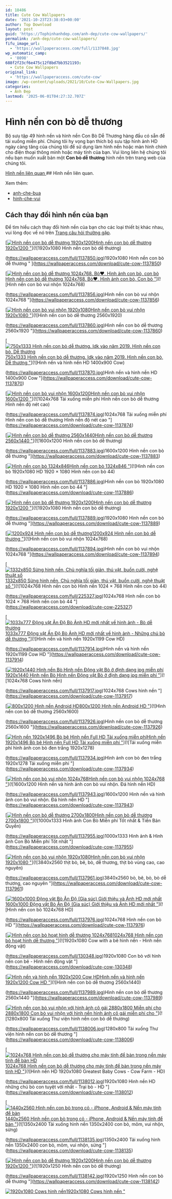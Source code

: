 ```yaml
---
id: 18486
title: Cute Cow Wallpapers
date: '2021-10-23T23:38:03+00:00'
author: Top Download
layout: post
guid: 'https://Tophinhanhdep.com/anh-dep/cute-cow-wallpapers/'
permalink: /anh-dep/cute-cow-wallpapers/
fifu_image_url:
  - 'https://wallpaperaccess.com/full/1137848.jpg'
wp_automatic_camp:
  - '8098'
688f2f23cf6e475c12f8bd7bb3521193:
  - Cute Cow Wallpapers
original_link:
  - 'https://wallpaperaccess.com/cute-cow'
image: /wp-content/uploads/2021/10/Cute-Cow-Wallpapers.jpg
categories:
  - Ảnh Đẹp
lastmod: '2025-06-01T04:27:32.707Z'
---
```

# Hình nền con bò dễ thương

Bộ sưu tập 49 hình nền và hình nền Con Bò Dễ Thương hàng đầu có sẵn để tải xuống miễn phí. Chúng tôi hy vọng bạn thích bộ sưu tập hình ảnh HD ngày càng tăng của chúng tôi để sử dụng làm hình nền hoặc màn hình chính cho điện thoại thông minh hoặc máy tính của bạn. Vui lòng liên hệ chúng tôi nếu bạn muốn xuất bản một **Con bò dễ thương** hình nền trên trang web của chúng tôi.

[Hình nền liên quan ](#related) ## Hình nền liên quan.

   
 Xem thêm:

   
- [anh-che-bua](https://tophinhanhdep.com/anh-che/anh-che-bua/)
- [hinh-che-vui](https://tophinhanhdep.com/anh-che/hinh-che-vui/)

## Cách thay đổi hình nền của bạn

Để tìm hiểu cách thay đổi hình nền của bạn cho các loại thiết bị khác nhau, vui lòng đọc về nó trên [Trang câu hỏi thường gặp](https://tophinhanhdep.com/faq/).

  
[[![Hình nền con bò dễ thương 1920x1200](https://wallpaperaccess.com/full/1137848.jpg)Hình nền con bò dễ thương 1920x1200 "](https://wallpaperaccess.com/download/cute-cow-1137848)](![1920x1080 Hình nền con bò dễ thương)

(https://wallpaperaccess.com/full/1137850.jpg)1920x1080 Hình nền con bò dễ thương " ](https://wallpaperaccess.com/download/cute-cow-1137850)

[[![Hình nền con bò dễ thương 1024x768.  Bò❤️.  Hình ảnh con bò, con bò](https://wallpaperaccess.com/full/1137855.jpg)Hình nền con bò dễ thương 1024x768. Bò❤️. Hình ảnh con bò, Con bò "](https://wallpaperaccess.com/download/cute-cow-1137855)](![Hình nền con bò vui nhộn 1024x768)

(https://wallpaperaccess.com/full/1137856.jpg)Hình nền con bò vui nhộn 1024x768 "](https://wallpaperaccess.com/download/cute-cow-1137856)

[[![Hình nền con bò vui nhộn 1920x1080](https://wallpaperaccess.com/full/1137857.jpg)Hình nền con bò vui nhộn 1920x1080 "](https://wallpaperaccess.com/download/cute-cow-1137857)](![Hình nền con bò dễ thương 2560x1920)

(https://wallpaperaccess.com/full/1137860.jpg)Hình nền con bò dễ thương 2560x1920 "](https://wallpaperaccess.com/download/cute-cow-1137860)

[[![750x1333 Hình nền con bò dễ thương.  Idk vào năm 2019. Hình nền con bò, Dễ thương](https://wallpaperaccess.com/full/1137864.jpg)750x1333 Hình nền con bò dễ thương. Idk vào năm 2019. Hình nền con bò, Dễ thương "](https://wallpaperaccess.com/download/cute-cow-1137864)](![Hình nền và hình nền HD 1400x900 Cow)

(https://wallpaperaccess.com/full/1137870.jpg)Hình nền và hình nền HD 1400x900 Cow "](https://wallpaperaccess.com/download/cute-cow-1137870)

[[![Hình nền con bò vui nhộn 1600x1200](https://wallpaperaccess.com/full/1137873.jpg)Hình nền con bò vui nhộn 1600x1200 "](https://wallpaperaccess.com/download/cute-cow-1137873)](![1024x768 Tải xuống miễn phí Hình nền con bò dễ thương Hình nền độ nét cao)

(https://wallpaperaccess.com/full/1137874.jpg)1024x768 Tải xuống miễn phí Hình nền con bò dễ thương Hình nền độ nét cao "](https://wallpaperaccess.com/download/cute-cow-1137874)

[[![Hình nền con bò dễ thương 2560x1440](https://wallpaperaccess.com/full/1137880.jpg)Hình nền con bò dễ thương 2560x1440 "](https://wallpaperaccess.com/download/cute-cow-1137880)](![1600x1200 Hình nền con bò dễ thương)

(https://wallpaperaccess.com/full/1137883.jpg)1600x1200 Hình nền con bò dễ thương "](https://wallpaperaccess.com/download/cute-cow-1137883)

[[![Hình nền con bò 1324x846](https://wallpaperaccess.com/full/1137884.jpg)Hình nền con bò 1324x846 "](https://wallpaperaccess.com/download/cute-cow-1137884)](![Hình nền con bò 1920x1080 HD 1920 × 1080 Hình nền con bò 44)

(https://wallpaperaccess.com/full/1137886.jpg)Hình nền con bò 1920x1080 HD 1920 × 1080 Hình nền con bò 44 "](https://wallpaperaccess.com/download/cute-cow-1137886)

[[![Hình nền con bò dễ thương 1920x1200](https://wallpaperaccess.com/full/1137887.jpg)Hình nền con bò dễ thương 1920x1200 "](https://wallpaperaccess.com/download/cute-cow-1137887)](![1920x1080 Hình nền con bò dễ thương)

(https://wallpaperaccess.com/full/1137889.jpg)1920x1080 Hình nền con bò dễ thương "](https://wallpaperaccess.com/download/cute-cow-1137889)

[[![1200x924 Hình nền con bò dễ thương](https://wallpaperaccess.com/full/1137892.jpg)1200x924 Hình nền con bò dễ thương "](https://wallpaperaccess.com/download/cute-cow-1137892)](![Hình nền con bò vui nhộn 1024x768)

(https://wallpaperaccess.com/full/1137894.jpg)Hình nền con bò vui nhộn 1024x768 "](https://wallpaperaccess.com/download/cute-cow-1137894)

[[![1332x850 Sừng hình nền, Chủ nghĩa tối giản, thú vật, buồn cười, nghệ thuật số](https://wallpaperaccess.com/full/1137903.jpg)1332x850 Sừng hình nền, Chủ nghĩa tối giản, thú vật, buồn cười, nghệ thuật số "](https://wallpaperaccess.com/download/cute-cow-1137903)](![1024x768 Hình nền con bò Hình nền 1024 × 768 Hình nền con bò 44)

(https://wallpaperaccess.com/full/225327.jpg)1024x768 Hình nền con bò 1024 × 768 Hình nền con bò 44 "](https://wallpaperaccess.com/download/cute-cow-225327)

[[![1033x777 Động vật Ấn Độ Bò Ảnh HD mới nhất về hình ảnh - Bò dễ thương](https://wallpaperaccess.com/full/1137906.jpg)1033x777 Động vật Ấn Độ Bò Ảnh HD mới nhất về hình ảnh - Những chú bò dễ thương "](https://wallpaperaccess.com/download/cute-cow-1137906)](![Hình nền và hình nền 1920x1199 Cow HD)

(https://wallpaperaccess.com/full/1137914.jpg)Hình nền và hình nền 1920x1199 Cow HD "](https://wallpaperaccess.com/download/cute-cow-1137914)

[[![1920x1440 Hình nền Bò Hình nền Động vật Bò ở định dạng jpg miễn phí](https://wallpaperaccess.com/full/130476.jpg)1920x1440 Hình nền Bò Hình nền Động vật Bò ở định dạng jpg miễn phí "](https://wallpaperaccess.com/download/cute-cow-130476)](![1024x768 Cows hình nền)

(https://wallpaperaccess.com/full/1137917.jpg)1024x768 Cows hình nền "](https://wallpaperaccess.com/download/cute-cow-1137917)

[[![800x1200 Hình nền Android HD](https://wallpaperaccess.com/full/1137921.jpg)800x1200 Hình nền Android HD "](https://wallpaperaccess.com/download/cute-cow-1137921)](![Hình nền con bò dễ thương 2560x1600)

(https://wallpaperaccess.com/full/1137926.jpg)Hình nền con bò dễ thương 2560x1600 "](https://wallpaperaccess.com/download/cute-cow-1137926)

[[![Hình nền 1920x1496 Bò bê Hình nền Full HD Tải xuống miễn phí](https://wallpaperaccess.com/full/1137929.jpg)Hình nền 1920x1496 Bò bê Hình nền Full HD Tải xuống miễn phí "](https://wallpaperaccess.com/download/cute-cow-1137929)](![Tải xuống miễn phí hình ảnh con bò đen trắng 1920x1278)

(https://wallpaperaccess.com/full/1137934.jpg)Hình ảnh con bò đen trắng 1920x1278 Tải xuống miễn phí "](https://wallpaperaccess.com/download/cute-cow-1137934)

[[![Hình nền con bò vui nhộn 1024x768](https://wallpaperaccess.com/full/1137941.jpg)Hình nền con bò vui nhộn 1024x768 "](https://wallpaperaccess.com/download/cute-cow-1137941)](![1600x1200 Hình nền và hình ảnh con bò vui nhộn.  Đá hình nền HD)

(https://wallpaperaccess.com/full/1137943.jpg)1600x1200 Hình nền và hình ảnh con bò vui nhộn. Đá hình nền HD "](https://wallpaperaccess.com/download/cute-cow-1137943)

[[![Hình nền con bò dễ thương 2700x1800](https://wallpaperaccess.com/full/1137953.jpg)Hình nền con bò dễ thương 2700x1800 "](https://wallpaperaccess.com/download/cute-cow-1137953)](![1000x1333 Hình ảnh Con Bò Miễn phí Tốt nhất & Tiền Bản Quyền)

(https://wallpaperaccess.com/full/1137955.jpg)1000x1333 Hình ảnh &amp; Hình ảnh Con Bò Miễn phí Tốt nhất "](https://wallpaperaccess.com/download/cute-cow-1137955)

[[![Hình nền con bò vui nhộn 1920x1080](https://wallpaperaccess.com/full/1137958.jpg)Hình nền con bò vui nhộn 1920x1080 "](https://wallpaperaccess.com/download/cute-cow-1137958)](![3840x2560 thịt bò, bê, bò, dễ thương, thịt bò vùng cao, cao nguyên)

(https://wallpaperaccess.com/full/1137961.jpg)3840x2560 bò, bê, bò, bò dễ thương, cao nguyên "](https://wallpaperaccess.com/download/cute-cow-1137961)

[[![1600x1000 Động vật Bò Ấn Độ (Gia súc) Giới thiệu và Ảnh HD mới nhất](https://wallpaperaccess.com/full/1137966.jpg)1600x1000 Động vật Bò Ấn Độ (Gia súc) Giới thiệu và Ảnh HD mới nhất "](https://wallpaperaccess.com/download/cute-cow-1137966)](![Hình nền con bò 1024x768 HD)

(https://wallpaperaccess.com/full/1137976.jpg)1024x768 Hình nền con bò HD "](https://wallpaperaccess.com/download/cute-cow-1137976)

[[![Hình nền con bò hoạt hình dễ thương 1024x768](https://wallpaperaccess.com/full/1137985.jpg)1024x768 Hình nền con bò hoạt hình dễ thương "](https://wallpaperaccess.com/download/cute-cow-1137985)](![1920x1080 Cow with a bê hình nền - Hình nền động vật)

(https://wallpaperaccess.com/full/130348.jpg)1920x1080 Con bò với hình nền con bê - Hình nền động vật "](https://wallpaperaccess.com/download/cute-cow-130348)

[[![Hình nền và hình nền 1920x1200 Cow HD](https://wallpaperaccess.com/full/130335.jpg)Hình nền và hình nền 1920x1200 Cow HD "](https://wallpaperaccess.com/download/cute-cow-130335)](![Hình nền con bò dễ thương 2560x1440)

(https://wallpaperaccess.com/full/1137989.jpg)Hình nền con bò dễ thương 2560x1440 "](https://wallpaperaccess.com/download/cute-cow-1137989)

[[![Hình nền con bò vui nhộn với hình ảnh cô gái 2880x1800 Miễn phí cho](https://wallpaperaccess.com/full/1137991.jpg)2880x1800 Con bò vui nhộn với hình nền hình ảnh cô gái miễn phí cho "](https://wallpaperaccess.com/download/cute-cow-1137991)](![1280x800 Tải xuống Thư viện hình nền con bò dễ thương)

(https://wallpaperaccess.com/full/1138006.jpg)1280x800 Tải xuống Thư viện hình nền con bò dễ thương "](https://wallpaperaccess.com/download/cute-cow-1138006)

[[![1024x768 Hình nền con bò dễ thương cho máy tính để bàn trong nền máy tính để bàn HD](https://wallpaperaccess.com/full/1138008.jpg)1024x768 Hình nền con bò dễ thương cho máy tính để bàn trong nền máy tính HD "](https://wallpaperaccess.com/download/cute-cow-1138008)](![Hình nền HD 1920x1080 Greatest Baby Cows - Cow Farm - HD)

(https://wallpaperaccess.com/full/1138012.jpg)1920x1080 Hình nền HD những chú bò con tuyệt vời nhất - Trại bò - HD "](https://wallpaperaccess.com/download/cute-cow-1138012)

[[![1440x2560 Hình nền con bò trong cỏ - iPhone, Android & Nền máy tính để bàn](https://wallpaperaccess.com/full/1138134.jpg)1440x2560 Hình nền con bò trong cỏ - iPhone, Android &amp; Nền máy tính để bàn "](https://wallpaperaccess.com/download/cute-cow-1138134)](![1350x2400 Tải xuống hình nền 1350x2400 con bò, mõm, vui nhộn, sừng)

(https://wallpaperaccess.com/full/1138135.jpg)1350x2400 Tải xuống hình nền 1350x2400 con bò, mõm, vui nhộn, sừng "](https://wallpaperaccess.com/download/cute-cow-1138135)

[[![Hình nền con bò dễ thương 1920x1200](https://wallpaperaccess.com/full/1138138.jpg)Hình nền con bò dễ thương 1920x1200 "](https://wallpaperaccess.com/download/cute-cow-1138138)](![1920x1250 Hình nền con bò dễ thương)

(https://wallpaperaccess.com/full/1138142.jpg)1920x1250 Hình nền con bò dễ thương "](https://wallpaperaccess.com/download/cute-cow-1138142)

[![1920x1080 Cows hình nền](https://wallpaperaccess.com/full/1138145.jpg)1920x1080 Cows hình nền "](https://wallpaperaccess.com/download/cute-cow-1138145)
